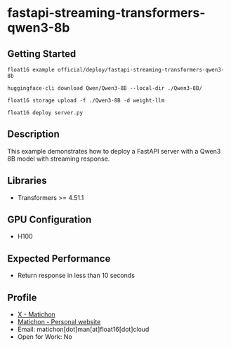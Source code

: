 # fastapi-streaming-transformers-qwen3-8b

## Getting Started

```
float16 example official/deploy/fastapi-streaming-transformers-qwen3-8b

huggingface-cli download Qwen/Qwen3-8B --local-dir ./Qwen3-8B/

float16 storage upload -f ./Qwen3-8B -d weight-llm

float16 deploy server.py
```

## Description

This example demonstrates how to deploy a FastAPI server with a Qwen3 8B model with streaming response.

## Libraries 

- Transformers >= 4.51.1

## GPU Configuration

- H100

## Expected Performance

- Return response in less than 10 seconds

## Profile

- [X - Matichon](https://x.com/KMatiDev1)
- [Matichon - Personal website](https://matichon.me)
- Email: matichon[dot]man[at]float16[dot]cloud
- Open for Work: No